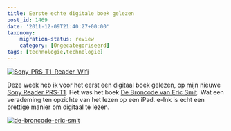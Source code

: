 ```yaml
---
title: Eerste echte digitale boek gelezen
post_id: 1469
date: '2011-12-09T21:40:27+00:00'
taxonomy:
    migration-status: review
    category: [Ongecategoriseerd]
tags: [technologie,technologie]
---
```

[![](/wp-content/uploads/2012/01/Sony_PRS_T1_Reader_Wifi-300x248.jpg "Sony_PRS_T1_Reader_Wifi")](http://partner.bol.com/click/click?p=1&t=url&s=2680&url=http%3A//www.bol.com/nl/p/elektronica/sony-reader-wi-fi-zwart/9000000011652493/index.html&f=TXL&name=sonyprst1)

Deze week heb ik voor het eerst een digitaal boek gelezen, op mijn nieuwe [Sony Reader PRS-T1](http://partner.bol.com/click/click?p=1&t=url&s=2680&url=http%3A//www.bol.com/nl/p/elektronica/sony-reader-wi-fi-zwart/9000000011652493/index.html&f=TXL&name=sonyprst1). Het was het boek [De Broncode van Eric Smit](http://partner.bol.com/click/click?p=1&t=url&s=2680&url=http%3A//www.bol.com/nl/p/nederlandse-boeken/de-broncode/1001004011607378/index.html&f=TXL&name=broncode). Wat een verademing ten opzichte van het lezen op een iPad. e-Ink is echt een prettige manier om digitaal te lezen.

[![](/wp-content/uploads/2012/01/de-broncode-eric-smit-189x300.jpg "de-broncode-eric-smit")](http://partner.bol.com/click/click?p=1&t=url&s=2680&url=http%3A//www.bol.com/nl/p/nederlandse-boeken/de-broncode/1001004011607378/index.html&f=TXL&name=broncode)